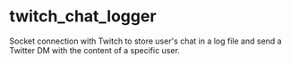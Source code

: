 # twitch_chat_logger
Socket connection with Twitch to store user's chat in a log file and send a Twitter DM with the content of a specific user.
